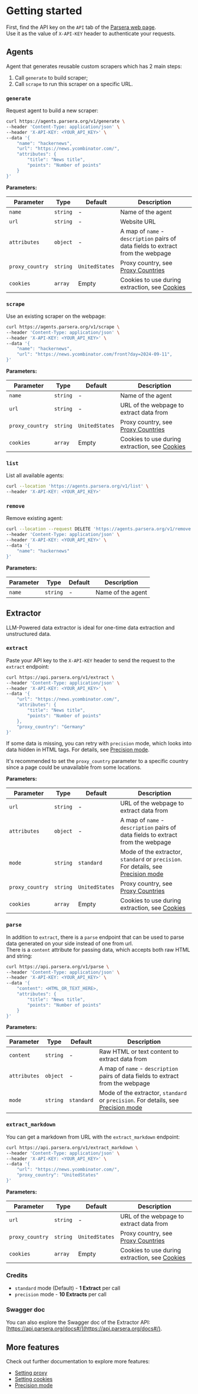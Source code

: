 # Getting started

First, find the API key on the `API` tab of the [Parsera web page](https://parsera.org/app).     
Use it as the value of `X-API-KEY` header to authenticate your requests.

## Agents
Agent that generates reusable custom scrapers which has 2 main steps:

1. Call `generate` to build scraper;  
2. Call `scrape` to run this scraper on a specific URL.

### `generate`
Request agent to build a new scraper:
```bash
curl https://agents.parsera.org/v1/generate \
--header 'Content-Type: application/json' \
--header 'X-API-KEY: <YOUR_API_KEY>' \
--data '{
    "name": "hackernews",
    "url": "https://news.ycombinator.com/",
    "attributes": {
        "title": "News title",
        "points": "Number of points"
    }
}'
```

**Parameters:**

| Parameter      | Type     | Default     | Description                                |
|----------------|----------|--------------|--------------------------------------------|
| `name`         | `string` | -            | Name of the agent                           |
| `url`          | `string` | -            | Website URL                                |
| `attributes`   | `object`  | -            | A map of `name` - `description` pairs of data fields to extract from the webpage |
| `proxy_country` | `string` | `UnitedStates` | Proxy country, see [Proxy Countries](proxy.md)    |
| `cookies`      | `array`  | Empty        | Cookies to use during extraction, see [Cookies](cookies.md) |

### `scrape`
Use an existing scraper on the webpage:
```bash
curl https://agents.parsera.org/v1/scrape \
--header 'Content-Type: application/json' \
--header 'X-API-KEY: <YOUR_API_KEY>' \
--data '{
    "name": "hackernews",
    "url": "https://news.ycombinator.com/front?day=2024-09-11",
}'
```
**Parameters:**

| Parameter      | Type     | Default      | Description                                                              |
|----------------|----------|--------------|--------------------------------------------------------------------------|
| `name`         | `string` | -            | Name of the agent                                                        |
| `url`          | `string` | -            | URL of the webpage to extract data from                                  |
| `proxy_country`| `string` | `UnitedStates`| Proxy country, see [Proxy Countries](proxy.md)                          |
| `cookies`      | `array`  | Empty        | Cookies to use during extraction, see [Cookies](cookies.md)              |


### `list`
List all available agents:
```bash
curl --location 'https://agents.parsera.org/v1/list' \
--header 'X-API-KEY: <YOUR_API_KEY>'
```

### `remove`
Remove existing agent:
```bash
curl --location --request DELETE 'https://agents.parsera.org/v1/remove' \
--header 'Content-Type: application/json' \
--header 'X-API-KEY: <YOUR_API_KEY>' \
--data '{
    "name": "hackernews"
}'
```
**Parameters:**

| Parameter      | Type     | Default      | Description                                                              |
|----------------|----------|--------------|--------------------------------------------------------------------------|
| `name`         | `string` | -            | Name of the agent                                                        |


## Extractor
LLM-Powered data extractor is ideal for one-time data extraction and unstructured data.

### `extract`

Paste your API key to the `X-API-KEY` header to send the request to the `extract` endpoint:
```bash
curl https://api.parsera.org/v1/extract \
--header 'Content-Type: application/json' \
--header 'X-API-KEY: <YOUR_API_KEY>' \
--data '{
    "url": "https://news.ycombinator.com/",
    "attributes": {
        "title": "News title",
        "points": "Number of points"
    },
    "proxy_country": "Germany"
}'
```

If some data is missing, you can retry with `precision` mode, which looks into data hidden in HTML tags. For details, see [Precision mode](precision-mode.md).

It's recommended to set the `proxy_country` parameter to a specific country since a page could be unavailable from some locations.

**Parameters:**

| Parameter      | Type     | Default      | Description                                      |
|----------------|----------|--------------|--------------------------------------------------|
| `url`          | `string` | -            | URL of the webpage to extract data from          |
| `attributes`   | `object`  | -            | A map of `name` - `description` pairs of data fields to extract from the webpage |
| `mode`         | `string` | `standard`    | Mode of the extractor, `standard` or `precision`. For details, see [Precision mode](precision-mode.md) |
| `proxy_country`| `string` | `UnitedStates`| Proxy country, see [Proxy Countries](proxy.md)    |
| `cookies`      | `array`  | Empty        | Cookies to use during extraction, see [Cookies](cookies.md) |

### `parse`

In addition to `extract`, there is a `parse` endpoint that can be used to parse data generated on your side instead of one from url.  
There is a `content` attribute for passing data, which accepts both raw HTML and string:  
```bash
curl https://api.parsera.org/v1/parse \
--header 'Content-Type: application/json' \
--header 'X-API-KEY: <YOUR_API_KEY>' \
--data '{
    "content": <HTML_OR_TEXT_HERE>,
    "attributes": {
        "title": "News title",
        "points": "Number of points"
    }
}'
```

**Parameters:**

| Parameter      | Type     | Default      | Description                                      |
|----------------|----------|--------------|--------------------------------------------------|
| `content`          | `string` | -        | Raw HTML or text content to extract data from |
| `attributes`   | `object`  | -            | A map of `name` - `description` pairs of data fields to extract from the webpage |
| `mode`         | `string` | `standard`    | Mode of the extractor, `standard` or `precision`. For details, see [Precision mode](precision-mode.md) |


### `extract_markdown`

You can get a markdown from URL with the `extract_markdown` endpoint:

```bash
curl https://api.parsera.org/v1/extract_markdown \
--header 'Content-Type: application/json' \
--header 'X-API-KEY: <YOUR_API_KEY>' \
--data '{
    "url": "https://news.ycombinator.com/",
    "proxy_country": "UnitedStates"
}'
```

**Parameters:**

| Parameter      | Type     | Default      | Description                                      |
|----------------|----------|--------------|--------------------------------------------------|
| `url`          | `string` | -            | URL of the webpage to extract data from          |
| `proxy_country`| `string` | `UnitedStates`| Proxy country, see [Proxy Countries](proxy.md)    |
| `cookies`      | `array`  | Empty        | Cookies to use during extraction, see [Cookies](cookies.md) |

### Credits
- `standard` mode (Default) - **1 Extract** per call
- `precision` mode - **10 Extracts** per call


### Swagger doc

You can also explore the Swagger doc of the Extractor API: [https://api.parsera.org/docs#/](https://api.parsera.org/docs#/).

## More features

Check out further documentation to explore more features:

- [Setting proxy](proxy.md)
- [Setting cookies](cookies.md)
- [Precision mode](precision-mode.md)
